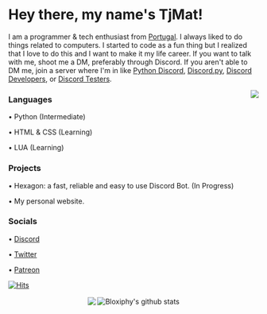 # Hey there, my name's TjMat!
I am a programmer & tech enthusiast from [Portugal](https://en.wikipedia.org/wiki/portugal). I always liked to do things related to computers. I started to code as a fun thing but I realized that I love to do this and I want to make it my life career. If you want to talk with me, shoot me a DM, preferably through Discord. If you aren't able to DM me, join a server where I'm in like [Python Discord](https://discord.gg/python), [Discord.py](https://discord.gg/dpy), [Discord Developers](https://discord.gg/discord-developers), or [Discord Testers](https://discord.gg/discord-testers).

<a href="https://discord.com/users/515535067729362944">
  <img src="https://lanyard-profile-readme.vercel.app/api/515535067729362944" align="right" />
</a>

### Languages
• Python (Intermediate)

• HTML & CSS (Learning)

• LUA (Learning)

### Projects
• Hexagon: a fast, reliable and easy to use Discord Bot. (In Progress)

• My personal website.

### Socials
• [Discord](https://discordapp.com/users/515535067729362944)

• [Twitter](https://twitter.com/TjMatBTW)

• [Patreon](https://patreon.com/TjMat)

[![Hits](https://hits.seeyoufarm.com/api/count/incr/badge.svg?url=https%3A%2F%2Fgithub.com%2FTjMatBTW%2Ftjmat&count_bg=%230018EF&title_bg=%23555555&icon=&icon_color=%23E7E7E7&title=Visits&edge_flat=false)](https://hits.seeyoufarm.com)

<p align="center">
  <img align="center" src="https://github-readme-stats.vercel.app/api/top-langs/?username=TjMatBTW&show_icons=true&layout=compact&hide_border=true&theme=dark" />
  <img align="center" src="https://github-readme-stats.vercel.app/api?username=TjMatBTW&show_icons=true&theme=dark&line_height=21" alt="Bloxiphy's github stats"/> </p>
